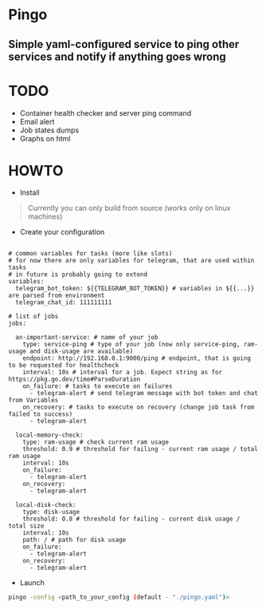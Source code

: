 # Pingo
## Simple yaml-configured service to ping other services and notify if anything goes wrong

# TODO
- Container health checker and server ping command
- Email alert
- Job states dumps
- Graphs on html

# HOWTO
- Install
> Currently you can only build from source (works only on linux machines)

- Create your configuration

```yaml-configured

# common variables for tasks (more like slots)
# for now there are only variables for telegram, that are used within tasks
# in future is probably going to extend
variables: 
  telegram_bot_token: ${{TELEGRAM_BOT_TOKEN}} # variables in ${{...}} are parsed from environment 
  telegram_chat_id: 111111111

# list of jobs
jobs:

  an-important-service: # name of your job
    type: service-ping # type of your job (now only service-ping, ram-usage and disk-usage are available)
    endpoint: http://192.168.0.1:9000/ping # endpoint, that is going to be requested for healthcheck
    interval: 10s # interval for a job. Expect string as for https://pkg.go.dev/time#ParseDuration 
    on_failure: # tasks to execute on failures
      - telegram-alert # send telegram message with bot token and chat from Variables
    on_recovery: # tasks to execute on recovery (change job task from failed to success)
      - telegram-alert

  local-memory-check:
    type: ram-usage # check current ram usage
    threshold: 0.9 # threshold for failing - current ram usage / total ram usage
    interval: 10s
    on_failure:
      - telegram-alert
    on_recovery:
      - telegram-alert

  local-disk-check:
    type: disk-usage
    threshold: 0.8 # threshold for failing - current disk usage / total size
    interval: 10s
    path: / # path for disk usage
    on_failure:
      - telegram-alert
    on_recovery:
      - telegram-alert
```

- Launch
```bash
pingo -config <path_to_your_config (default - "./pingo.yaml")>
```
